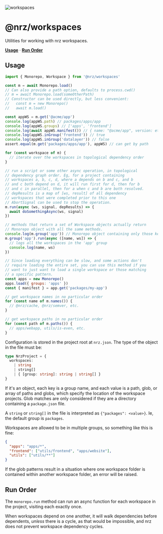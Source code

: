 ![workspaces](https://github.com/user-attachments/assets/1f6f73ad-bb51-461a-9f2f-efcf1b884a1a)

# @nrz/workspaces

Utilities for working with nrz workspaces.

**[Usage](#usage)** · **[Run Order](#run-order)**

## Usage

```js
import { Monorepo, Workspace } from '@nrz/workspaces'

const m = await Monorepo.load()
// Can also provide a path option, defaults to process.cwd()
// m = await Monorepo.load(someOtherPath)
// Constructor can be used directly, but less convenient:
//   const m = new Monorepo()
//   await m.load()

const appWS = m.get('@acme/app')
console.log(appWS.path) // packages/apps/app
console.log(appWS.groups) // ['apps', 'frontend']
console.log(await appWS.manifest()) // { name: "@acme/app", version: etc }
console.log(appWS.inGroup('frontend')) // true
console.log(appWS.inGroup('datalayer')) // false
assert.equal(m.get('packages/apps/app'), appWS) // can get by path

for (const workspace of m) {
  // iterate over the workspaces in topological dependency order
}

// run a script or some other async operation, in topological
// dependency graph order. Eg, for a project containing
// workspaces a, b, c, d, where a depends on b and c, and b
// and c both depend on d, it will run first for d, then for b
// and c in parallel, then for a when c and b are both resolved.
// depResults is a map of [ws, result] of all dependency
// workspaces that were completed prior to this one
// AbortSignal can be used to stop the operation.
m.run(async (ws, signal, depResults) => {
  await doSomethingAsync(ws, signal)
})

// methods that return a set of Workspace objects actually return
// Monorepo object with all the same methods.
console.log(m.group('app')) // Monorepo object containing only those keys
m.group('app').run(async ([name, ws]) => {
  // logs all the workspaces in the 'app' group
  console.log(name, ws)
})

// Since loading everything can be slow, and some actions don't
// require loading the entire set, you can use this method if you
// want to just want to load a single workspace or those matching
// a specific pattern.
const apps = new Monorepo()
apps.load({ groups: 'apps' })
const { manifest } = app.get('packages/my-app')

// get workspace names in no particular order
for (const name of m.names()) {
  // @nrz/cache, @nrz/semver, etc.
}

// get workspace paths in no particular order
for (const path of m.paths()) {
  // apps/webapp, utils/is-even, etc.
}
```

Configuration is stored in the project root at `nrz.json`. The type of
the object in the file must be:

```ts
type NrzProject = {
  workspaces:
    | string
    | string[]
    | { [group: string]: string | string[] }
}
```

If it's an object, each key is a group name, and each value is a path,
glob, or array of paths and globs, which specify the location of the
workspace projects. Glob matches are only considered if they are a
directory containing a `package.json` file.

A `string` or `string[]` in the file is interpreted as
`{"packages": <value>}`. Ie, the default group is `packages`.

Workspaces are allowed to be in multiple groups, so something like
this is fine:

```json
{
  "apps": "apps/*",
  "frontend": ["utils/frontend", "apps/website"],
  "utils": ["utils/**"]
}
```

If the glob patterns result in a situation where one workspace folder
is contained within another workspace folder, an error will be raised.

## Run Order

The `monorepo.run` method can run an async function for each workspace
in the project, visiting each exactly once.

When workspaces depend on one another, it will walk dependencies
before dependents, _unless_ there is a cycle, as that would be
impossible, and nrz does not prevent workspace dependency cycles.
